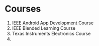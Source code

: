 # Courses

1. [IEEE Android App Development Course](https://github.com/aakashkr1shna/Courses/blob/master/TheGameLauncher.apk)
2. IEEE Blended Learning Course
3. Texas Instruments Electronics Course
4. 
